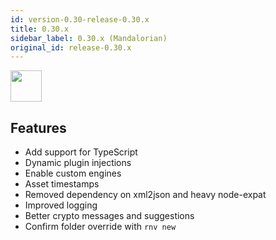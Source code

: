 ```yaml
---
id: version-0.30-release-0.30.x
title: 0.30.x
sidebar_label: 0.30.x (Mandalorian)
original_id: release-0.30.x
---
```


<img src="https://renative.org/img/ic_notes.png" width=50 height=50 />

## Features

- Add support for TypeScript
- Dynamic plugin injections
- Enable custom engines
- Asset timestamps
- Removed dependency on xml2json and heavy node-expat
- Improved logging
- Better crypto messages and suggestions
- Confirm folder override with `rnv new`
